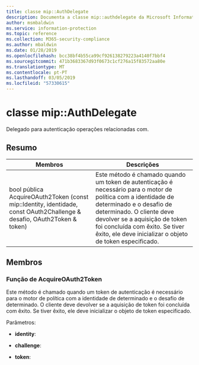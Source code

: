 ```yaml
---
title: classe mip::AuthDelegate
description: Documenta a classe mip::authdelegate da Microsoft Information Protection (MIP) SDK.
author: msmbaldwin
ms.service: information-protection
ms.topic: reference
ms.collection: M365-security-compliance
ms.author: mbaldwin
ms.date: 01/28/2019
ms.openlocfilehash: bcc38bf4b55ca99cf926138279223a4140f7bbf4
ms.sourcegitcommit: 471b3683367d93f0673c1cf276a15f83572aa80e
ms.translationtype: MT
ms.contentlocale: pt-PT
ms.lasthandoff: 03/05/2019
ms.locfileid: "57330615"
---
```

# <a name="class-mipauthdelegate"></a>classe mip::AuthDelegate 
Delegado para autenticação operações relacionadas com.
  
## <a name="summary"></a>Resumo
 Membros                        | Descrições                                
--------------------------------|---------------------------------------------
bool pública AcquireOAuth2Token (const mip::Identity, identidade, const OAuth2Challenge & desafio, OAuth2Token & token)  |  Este método é chamado quando um token de autenticação é necessário para o motor de política com a identidade de determinado e o desafio de determinado. O cliente deve devolver se a aquisição de token foi concluída com êxito. Se tiver êxito, ele deve inicializar o objeto de token especificado.
  
## <a name="members"></a>Membros
  
### <a name="acquireoauth2token-function"></a>Função de AcquireOAuth2Token
Este método é chamado quando um token de autenticação é necessário para o motor de política com a identidade de determinado e o desafio de determinado. O cliente deve devolver se a aquisição de token foi concluída com êxito. Se tiver êxito, ele deve inicializar o objeto de token especificado.

Parâmetros:  
* **identity**: 


* **challenge**: 


* **token**:

